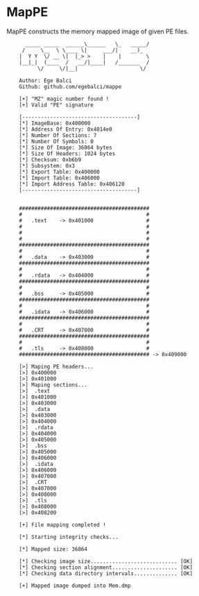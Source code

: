 # MapPE
MapPE constructs the memory mapped image of given PE files.


		  _____ _____  ______\______   \_   _____/
		 /     \__  \ \____ \|     ___/|    __)_ 
		|  Y Y  \/ __ \|  |_> >    |    |        \
		|__|_|  (____  /   __/|____|   /_______  /
		      \/     \/|__|                    \/ 

		Author: Ege Balci
		Github: github.com/egebalci/mappe

		[+] "MZ" magic number found !
		[+] Valid "PE" signature 

		[-------------------------------------]
		[*] ImageBase: 0x400000
		[*] Address Of Entry: 0x4014e0
		[*] Number Of Sections: 7
		[*] Number Of Symbols: 0
		[*] Size Of Image: 36864 bytes
		[*] Size Of Headers: 1024 bytes
		[*] Checksum: 0xb6b9
		[*] Subsystem: 0x3
		[*] Export Table: 0x400000
		[*] Import Table: 0x406000
		[*] Import Address Table: 0x406120
		[-------------------------------------]


		##########################################
		#                                        #
		#   .text    -> 0x401000                 #
		#                                        #
		#                                        #
		#                                        #
		##########################################
		#                                        #
		#   .data    -> 0x403000                 #
		##########################################
		#                                        #
		#   .rdata   -> 0x404000                 #
		##########################################
		#                                        #
		#   .bss     -> 0x405000                 #
		##########################################
		#                                        #
		#   .idata   -> 0x406000                 #
		##########################################
		#                                        #
		#   .CRT     -> 0x407000                 #
		##########################################
		#                                        #
		#   .tls     -> 0x408000                 #
		########################################## -> 0x409000

		[>] Maping PE headers...
		[>] 0x400000
		[>] 0x401000
		[>] Maping sections... 
		[>]  .text
		[>] 0x401000
		[>] 0x403000
		[>]  .data
		[>] 0x403000
		[>] 0x404000
		[>]  .rdata
		[>] 0x404000
		[>] 0x405000
		[>]  .bss
		[>] 0x405000
		[>] 0x406000
		[>]  .idata
		[>] 0x406000
		[>] 0x407000
		[>]  .CRT
		[>] 0x407000
		[>] 0x408000
		[>]  .tls
		[>] 0x408000
		[>] 0x408200

		[+] File mapping completed !

		[*] Starting integrity checks...

		[*] Mapped size: 36864

		[*] Checking image size............................ [OK]
		[*] Checking section alignment..................... [OK]
		[*] Checking data directory intervals.............. [OK]

		[+] Mapped image dumped into Mem.dmp
